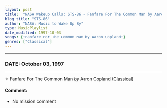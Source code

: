 ```yaml
---
layout: post
title:  "NASA Wakeup Calls: STS-86 ✧ Fanfare For The Common Man by Aaron Copland ✵ October 03, 1997"
blog_title: "STS-86"
author: "NASA: Music to Wake Up By"
type: MusicPlaylist
date_modified: 1997-10-03
songs: ["Fanfare For The Common Man by Aaron Copland"]
genres: ["Classical"]
---
```


----
### DATE: October 03, 1997
----
✧ Fanfare For The Common Man *by* Aaron Copland ([Classical](https://www.discogs.com/genre/Classical)) <a target="blank_" href="https://www.discogs.com/Copland-Fanfare-For-The-Common-Man/release/1915360">
    <i class="fas fa-compact-disc"
       title="Discogs entry for this song"
       alt="Discogs entry for this song"
       style="font-size: 1.1em;"></i></a>
    

#### Comment:
* No mission comment



<br/>
<center>
	<a target="_blank"
	   href="https://twitter.com/intent/tweet?hashtags=Space,NASA,Playlist,NASAWakeupCalls,SpaceProgram&text=🚀 {{ page.author}}, '{{ page.songs.first }}' {{ page.title }}, {{ page.date | date: '%B %d, %Y' }}, {{ site.url }}{{ page.url }}&via=nasawakeupcalls"><i class="fab fa-twitter" title="Tweet this page" alt="Tweet this page" style="font-size: 1.3em;"></i></a>
	&nbsp; 	<i class="fas fa-user-astronaut" style="font-size: 1.5em;"></i> &nbsp;
    <a id="custom_amazon_link"
       type="amzn" search="#"
       category="popular music">
    <i class="fab fa-amazon" style="font-size: 1.3em;"></i></a>
</center>

<!-- Randomly resolve an individual entry from a song array -->
<script src="/assets/javascript/seedrandom.min.js"></script>
<script>
  var wake_me_up = ["Fanfare For The Common Man by Aaron Copland"];
  var prng = new Math.seedrandom();
  function randomSong() {
    song = wake_me_up[Math.floor(Math.random() * wake_me_up.length)];
    var amazon_link = document.getElementById("custom_amazon_link");
    amazon_link.setAttribute("search", song);
  }
  window.onload = randomSong();
</script>
